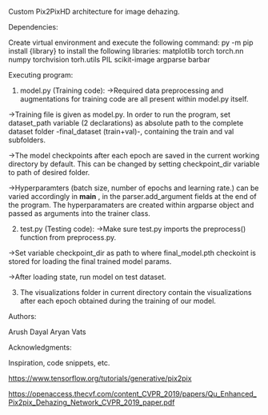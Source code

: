 Custom Pix2PixHD architecture for image dehazing.


Dependencies:

Create virtual environment and execute the following command:
py -m pip install {library} to install the following libraries:
matplotlib
torch
torch.nn
numpy
torchvision
torh.utils
PIL
scikit-image
argparse
barbar


Executing program:

1) model.py (Training code):
->Required data preprocessing and augmentations for training code are all present within model.py itself.

->Training file is given as model.py. In order to run the program, set dataset_path variable (2 declarations) as absolute path to the complete dataset folder -final_dataset (train+val)-, containing the train and val subfolders.

->The model checkpoints after each epoch are saved in the current working directory by default. This can be changed by setting checkpoint_dir variable to path of desired folder. 

->Hyperparamters (batch size, number of epochs and learning rate.) can be varied accordingly in __main__ , in the parser.add_argument fields at the end of the program. The hyperparamaters are created within argparse object and passed as arguments into the trainer class.

2) test.py (Testing code):
->Make sure test.py imports the preprocess() function from preprocess.py.

->Set variable checkpoint_dir as path to where final_model.pth checkoint is stored for loading the final trained model params.

->After loading state, run model on test dataset.

3) The visualizations folder in current directory contain the visualizations after each epoch obtained during the training of our model.

Authors:

Arush Dayal
Aryan Vats

Acknowledgments:

Inspiration, code snippets, etc.

https://www.tensorflow.org/tutorials/generative/pix2pix

https://openaccess.thecvf.com/content_CVPR_2019/papers/Qu_Enhanced_Pix2pix_Dehazing_Network_CVPR_2019_paper.pdf